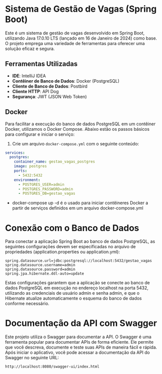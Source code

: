 # Sistema de Gestão de Vagas (Spring Boot)

Este é um sistema de gestão de vagas desenvolvido em Spring Boot, utilizando Java 17.0.10 LTS (lançado em 16 de Janeiro de 2024) como base. O projeto emprega uma variedade de ferramentas para oferecer uma solução eficaz e segura.

## Ferramentas Utilizadas

- **IDE**: IntelliJ IDEA
- **Contêiner de Banco de Dados**: Docker (PostgreSQL)
- **Cliente de Banco de Dados**: Postbird
- **Cliente HTTP**: API Dog
- **Segurança**: JWT (JSON Web Token)

## Docker

Para facilitar a execução do banco de dados PostgreSQL em um contêiner Docker, utilizamos o Docker Compose. Abaixo estão os passos básicos para configurar e iniciar o serviço:

1. Crie um arquivo `docker-compose.yml` com o seguinte conteúdo:

```yaml
services:
  postgres:
    container_name: gestao_vagas_postgres
    image: postgres
    ports:
      - 5432:5432
    environment:
      - POSTGRES_USER=admin
      - POSTGRES_PASSWORD=admin
      - POSTGRES_DB=gestao_vagas

```
- docker-compose up -d é o usado para iniciar contêineres Docker a partir de serviços definidos em um arquivo docker-compose.yml

# Conexão com o Banco de Dados

Para conectar a aplicação Spring Boot ao banco de dados PostgreSQL, as seguintes configurações devem ser especificadas no arquivo de propriedades (application.properties ou application.yml):

```properties
spring.datasource.url=jdbc:postgresql://localhost:5432/gestao_vagas
spring.datasource.username=admin
spring.datasource.password=admin
spring.jpa.hibernate.ddl-auto=update
```
Estas configurações garantem que a aplicação se conecte ao banco de dados PostgreSQL em execução no endereço localhost na porta 5432, utilizando as credenciais de usuário admin e senha admin, e que o Hibernate atualize automaticamente o esquema do banco de dados conforme necessário.

# Documentação da API com Swagger

Este projeto utiliza o Swagger para documentar a API. O Swagger é uma ferramenta popular para documentar APIs de forma eficiente. Ele permite que você descreva, documente e teste suas APIs de maneira fácil e rápida. Após iniciar o aplicativo, você pode acessar a documentação da API do Swagger no seguinte URL:

```bash
http://localhost:8080/swagger-ui/index.html
```
